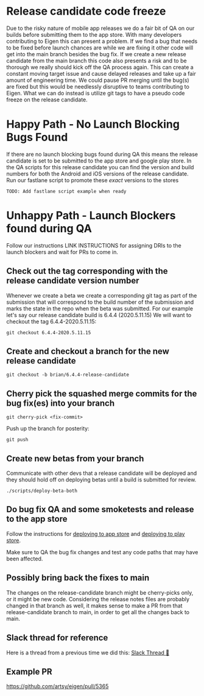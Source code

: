 # Release candidate code freeze

Due to the risky nature of mobile app releases we do a fair bit of QA on our builds before submitting them to the app store. With many developers contributing to Eigen this can present a problem. If we find a bug that needs to be fixed before launch chances are while we are fixing it other code will get into the main branch besides the bug fix. If we create a new release candidate from the main branch this code also presents a risk and to be thorough we really should kick off the QA process again. This can create a constant moving target issue and cause delayed releases and take up a fair amount of engineering time. We could pause PR merging until the bug(s) are fixed but this would be needlessly disruptive to teams contributing to Eigen. What we can do instead is utilize git tags to have a pseudo code freeze on the release candidate.

# Happy Path - No Launch Blocking Bugs Found

If there are no launch blocking bugs found during QA this means the release candidate is set to be submitted to the app store and google play store.
In the QA scripts for this release candidate you can find the version and build numbers for both the Android and iOS versions of the release candidate.
Run our fastlane script to promote these _exact_ versions to the stores

`TODO: Add fastlane script example when ready`

# Unhappy Path - Launch Blockers found during QA

Follow our instructions LINK INSTRUCTIONS for assigning DRIs to the launch blockers and wait for PRs to come in.

## Check out the tag corresponding with the release candidate version number

Whenever we create a beta we create a corresponding git tag as part of the submission that will correspond to the build number of the submission and marks the state in the repo when the beta was submitted. For our example let's say our release candidate build is 6.4.4 (2020.5.11.15)
We will want to checkout the tag 6.4.4-2020.5.11.15:

`git checkout 6.4.4-2020.5.11.15`

## Create and checkout a branch for the new release candidate

`git checkout -b brian/6.4.4-release-candidate`

## Cherry pick the squashed merge commits for the bug fix(es) into your branch

`git cherry-pick <fix-commit>`

Push up the branch for posterity:

`git push`

## Create new betas from your branch

Communicate with other devs that a release candidate will be deployed and they should hold off on deploying betas until a build is submitted for review.

`./scripts/deploy-beta-both`

## Do bug fix QA and some smoketests and release to the app store

Follow the instructions for [deploying to app store](https://github.com/artsy/eigen/blob/main/docs/deploy_to_app_store.md) and [deploying to play store](https://github.com/artsy/eigen/blob/main/docs/deploy_to_play_store.md).

Make sure to QA the bug fix changes and test any code paths that may have been affected.

## Possibly bring back the fixes to main

The changes on the release-candidate branch might be cherry-picks only, or it might be new code. Considering the release notes files are probably changed in that branch as well, it makes sense to make a PR from that release-candidate branch to main, in order to get all the changes back to main.

## Slack thread for reference

Here is a thread from a previous time we did this:
[Slack Thread 🔐](https://artsy.slack.com/archives/C01B2P6LJUU/p1627916686040500)

## Example PR

https://github.com/artsy/eigen/pull/5365
